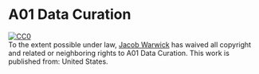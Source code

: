 # A01 Data Curation

<p xmlns:dct="http://purl.org/dc/terms/" xmlns:vcard="http://www.w3.org/2001/vcard-rdf/3.0#">
  <a rel="license"
     href="http://creativecommons.org/publicdomain/zero/1.0/">
    <img src="http://i.creativecommons.org/p/zero/1.0/88x31.png" style="border-style: none;" alt="CC0" />
  </a>
  <br />
  To the extent possible under law,
  <a rel="dct:publisher"
     href="https://github.com/jacobw125/data512-hcds">
    <span property="dct:title">Jacob Warwick</span></a>
  has waived all copyright and related or neighboring rights to
  <span property="dct:title">A01 Data Curation</span>.
This work is published from:
<span property="vcard:Country" datatype="dct:ISO3166"
      content="US" about="https://github.com/jacobw125/data512-hcds">
  United States</span>.
</p>